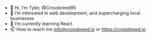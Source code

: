 - 👋 Hi, I’m Tyler, @Crossbreed95
- 👀 I’m interested in web development, and supercharging local businesses
- 🌱 I’m currently learning React
- 📫 How to reach me info@crossbreed.io or https://crossbreed.io

<!---
Crossbreed95/Crossbreed95 is a ✨ special ✨ repository because its `README.md` (this file) appears on your GitHub profile.
You can click the Preview link to take a look at your changes.
--->
